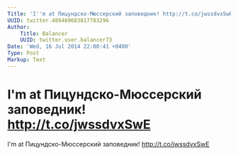 ```yaml
---
Title: 'I''m at Пицундско-Мюссерский заповедник! http://t.co/jwssdvxSwE'
UUID: twitter.489469683817783296
Author:
    Title: Balancer
    UUID: twitter.user.balancer73
Date: 'Wed, 16 Jul 2014 22:00:41 +0400'
Type: Post
Markup: Text
---
```


# I'm at Пицундско-Мюссерский заповедник! http://t.co/jwssdvxSwE

I'm at Пицундско-Мюссерский заповедник!
http://t.co/jwssdvxSwE